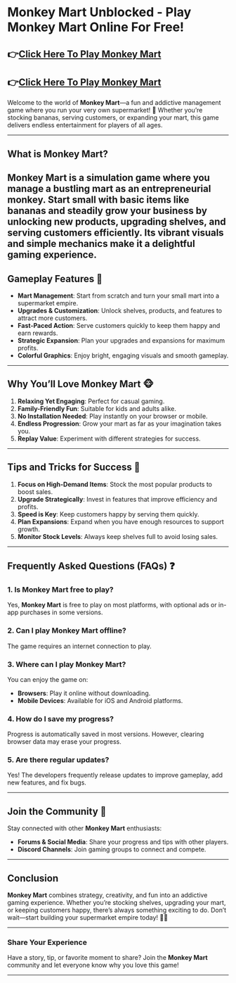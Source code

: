 # Monkey Mart Unblocked - Play Monkey Mart Online For Free!
## 👉[Click Here To Play Monkey Mart](https://monkeymart.co/)
## 👉[Click Here To Play Monkey Mart](https://monkeymart.co/)

Welcome to the world of **Monkey Mart**—a fun and addictive management game where you run your very own supermarket! 🐒 Whether you’re stocking bananas, serving customers, or expanding your mart, this game delivers endless entertainment for players of all ages.

---

## What is Monkey Mart?  

**Monkey Mart** is a simulation game where you manage a bustling mart as an entrepreneurial monkey. Start small with basic items like bananas and steadily grow your business by unlocking new products, upgrading shelves, and serving customers efficiently. Its vibrant visuals and simple mechanics make it a delightful gaming experience.  
<meta name="google-site-verification" content="kQkMQ6ywh7zmiJWjxExQVnc0cSdpN-nIz_UfOr5vB0Q" />
---

## Gameplay Features 🛒  

- **Mart Management**: Start from scratch and turn your small mart into a supermarket empire.  
- **Upgrades & Customization**: Unlock shelves, products, and features to attract more customers.  
- **Fast-Paced Action**: Serve customers quickly to keep them happy and earn rewards.  
- **Strategic Expansion**: Plan your upgrades and expansions for maximum profits.  
- **Colorful Graphics**: Enjoy bright, engaging visuals and smooth gameplay.  

---

## Why You’ll Love Monkey Mart 🐵  

1. **Relaxing Yet Engaging**: Perfect for casual gaming.  
2. **Family-Friendly Fun**: Suitable for kids and adults alike.  
3. **No Installation Needed**: Play instantly on your browser or mobile.  
4. **Endless Progression**: Grow your mart as far as your imagination takes you.  
5. **Replay Value**: Experiment with different strategies for success.  

---

## Tips and Tricks for Success 🚀  

1. **Focus on High-Demand Items**: Stock the most popular products to boost sales.  
2. **Upgrade Strategically**: Invest in features that improve efficiency and profits.  
3. **Speed is Key**: Keep customers happy by serving them quickly.  
4. **Plan Expansions**: Expand when you have enough resources to support growth.  
5. **Monitor Stock Levels**: Always keep shelves full to avoid losing sales.  

---

## Frequently Asked Questions (FAQs) ❓  

### 1. Is Monkey Mart free to play?  
Yes, **Monkey Mart** is free to play on most platforms, with optional ads or in-app purchases in some versions.  

### 2. Can I play Monkey Mart offline?  
The game requires an internet connection to play.  

### 3. Where can I play Monkey Mart?  
You can enjoy the game on:  
- **Browsers**: Play it online without downloading.  
- **Mobile Devices**: Available for iOS and Android platforms.  

### 4. How do I save my progress?  
Progress is automatically saved in most versions. However, clearing browser data may erase your progress.  

### 5. Are there regular updates?  
Yes! The developers frequently release updates to improve gameplay, add new features, and fix bugs.  

---

## Join the Community 🍌  

Stay connected with other **Monkey Mart** enthusiasts:  

- **Forums & Social Media**: Share your progress and tips with other players.  
- **Discord Channels**: Join gaming groups to connect and compete.  

---

## Conclusion  

**Monkey Mart** combines strategy, creativity, and fun into an addictive gaming experience. Whether you’re stocking shelves, upgrading your mart, or keeping customers happy, there’s always something exciting to do. Don’t wait—start building your supermarket empire today! 🐒✨  

---

### Share Your Experience  

Have a story, tip, or favorite moment to share? Join the **Monkey Mart** community and let everyone know why you love this game!  

---
